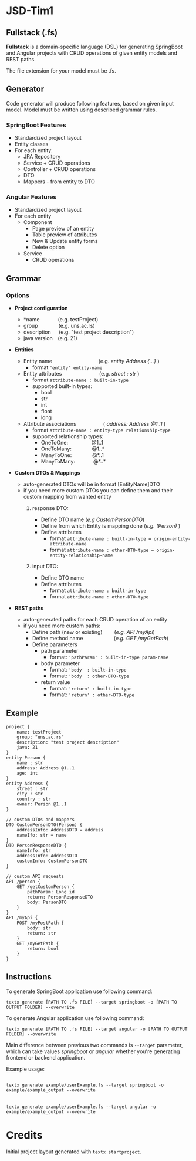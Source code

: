 # JSD-Tim1

## Fullstack (.fs)

<b>Fullstack</b> is a domain-specific language (DSL)  for generating SpringBoot and Angular projects with CRUD operations of given entity models and REST paths. 

The file extension for your model must be .fs.

## Generator

Code generator will produce following features, based on given input model.
Model must be written using described grammar rules.

### SpringBoot Features

- Standardized project layout
- Entity classes
- For each entity:
  - JPA Repository
  - Service + CRUD operations
  - Controller + CRUD operations
  - DTO
  - Mappers - from entity to DTO

### Angular Features
- Standardized project layout
- For each entity
  - Component
    - Page preview of an entity
    - Table preview of attributes
    - New & Update entity forms
    - Delete option
  - Service 
    - CRUD operations
  
  
## Grammar

### Options

- <b>Project configuration</b>
  - *name &emsp;&emsp;&emsp; (e.g. testProject) 
  - group&emsp;&emsp;&emsp;&emsp;(e.g. uns.ac.rs)
  - description &emsp; (e.g. "test project description")
  - java version&emsp;(e.g.  21)
  

- <b>Entities</b>
  - Entity name&emsp;&emsp;&emsp;&emsp;&emsp;&emsp;&emsp;&emsp;&emsp;(e.g. <i>entity Address {...}</i> )
    - format `'entity' entity-name`
  - Entity attributes &emsp;&emsp;&emsp;&emsp;&emsp;&emsp;&emsp;(e.g. <i> street : str</i> )
    - format `attribute-name : built-in-type` 
    - supported built-in types: 
      - bool 
      - str 
      - int 
      - float 
      - long
  - Attribute associations &emsp;&emsp;&emsp;&emsp;&emsp;(  <i> address: Address @1..1</i>  )
    - format `attribute-name : entity-type relationship-type` 
    - supported relationship types:
        - OneToOne: &emsp;&emsp;&emsp;&emsp; @1..1
        - OneToMany:&emsp;&emsp;&emsp;&emsp;@1..* 
        - ManyToOne:&emsp;&emsp;&emsp;&emsp;@*..1
        - ManyToMany: &emsp;&emsp;&emsp; @\*..\*


- <b>Custom DTOs & Mappings</b>
  - auto-generated DTOs will be in format [EntityName]DTO
  - if you need more custom DTOs you can define them and their custom mapping from wanted entity
    1. response DTO:
        - Define DTO name  (<i>e.g CustomPersonDTO</i>)
        - Define from which Entity is mapping done (<i>e.g. (Person) </i>)
        - Define attributes 
          - format `attribute-name : built-in-type = origin-entity-attribute-name`
          - format `attribute-name : other-DTO-type = origin-entity-relationship-name` 
          
    2. input DTO:
        - Define DTO name
        - Define attributes
          - format `attribute-name : built-in-type`
          - format `attribute-name : other-DTO-type` 


- <b>REST paths</b>
  - auto-generated paths for each CRUD operation of an entity
  - if you need more custom paths:
    - Define path (new or existing)  &emsp;&emsp;(<i>e.g. API /myApi</i>)
    - Define method name&emsp;&emsp;&emsp;&emsp;&emsp;&emsp;(<i>e.g. GET /myGetPath</i>)
    - Define parameters
      - path parameter
        - format: `'pathParam' : built-in-type param-name`
      - body parameter
        - format: `'body' : built-in-type`
        - format: `'body' : other-DTO-type`
      - return value 
        - format: `'return' : built-in-type`
        - format: `'return' : other-DTO-type`

## Example

```
project {
    name: testProject
    group: "uns.ac.rs"
    description: "test project description"
    java: 21
}
entity Person {
    name : str
    address: Address @1..1
    age: int
}
entity Address {
    street : str
    city : str
    country : str
    owner: Person @1..1
}

// custom DTOs and mappers
DTO CustomPersonDTO(Person) {
    addressInfo: AddressDTO = address
    nameIfo: str = name
}
DTO PersonResponseDTO {
    nameInfo: str
    addressInfo: AddressDTO
    customInfo: CustomPersonDTO
}

// custom API requests
API /person {
    GET /getCustomPerson {
        pathParam: Long id
        return: PersonResponseDTO
        body: PersonDTO
    }
}
API /myApi {
    POST /myPostPath {
        body: str
        return: str
    }
    GET /myGetPath {
        return: bool
    }
}
```


## Instructions

To generate SpringBoot application use following command:
```
textx generate [PATH TO .fs FILE] --target springboot -o [PATH TO OUTPUT FOLDER] --overwrite
```

To generate Angular application use following command:
```
textx generate [PATH TO .fs FILE] --target angular -o [PATH TO OUTPUT FOLDER] --overwrite
```

Main difference between previous two commands is `--target` parameter, which can take values
<i>springboot</i> or <i>angular</i> whether you're generating frontend or backend application.

Example usage:

<code>
textx generate example/userExample.fs --target springboot -o example/example_output --overwrite
</code>
<br>
<code>
textx generate example/userExample.fs --target angular -o example/example_output --overwrite
</code>



# Credits

Initial project layout generated with `textx startproject`.